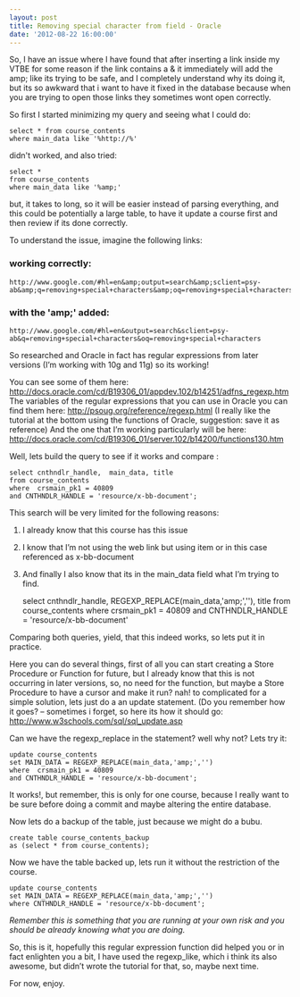 ```yaml
---
layout: post
title: Removing special character from field - Oracle
date: '2012-08-22 16:00:00'
---
```


So, I have an issue where I have found that after inserting a link inside my VTBE for some reason if the link contains a & it immediately will add the amp; like its trying to be safe, and I completely understand why its doing it, but its so awkward that i want to have it fixed in the database because when you are trying to open those links they sometimes wont open correctly.

So first I started minimizing my query and seeing what I could do:

	select * from course_contents
	where main_data like '%http://%'

didn't worked, and also tried:

	select *
	from course_contents
	where main_data like '%amp;'

but, it takes to long, so it will be easier instead of parsing everything, and this could be potentially a large table, to have it update a course first and then review if its done correctly.

To understand the issue, imagine the following links:

### working correctly:

	http://www.google.com/#hl=en&amp;output=search&amp;sclient=psy-ab&amp;q=removing+special+characters&amp;oq=removing+special+characters


### with the 'amp;' added:

	http://www.google.com/#hl=en&output=search&sclient=psy-ab&q=removing+special+characters&oq=removing+special+characters


So researched and Oracle in fact has regular expressions from later versions (I’m working with 10g and 11g) so its working!

You can see some of them here: http://docs.oracle.com/cd/B19306_01/appdev.102/b14251/adfns_regexp.htm
The variables of the regular expressions that you can use in Oracle you can find them here: http://psoug.org/reference/regexp.html 
(I really like the tutorial at the bottom using the functions of Oracle, suggestion: save it as reference)
And the one that I’m working particularly will be here: http://docs.oracle.com/cd/B19306_01/server.102/b14200/functions130.htm

Well, lets build the query to see if it works and compare :

	select cnthndlr_handle,  main_data, title 
	from course_contents 
	where  crsmain_pk1 = 40809 
	and CNTHNDLR_HANDLE = 'resource/x-bb-document';

This search will be very limited for the following reasons:
1. I already know that this course has this issue
2. I know that I’m not using the web link but using item or in this case referenced as x-bb-document
3. And finally I also know that its in the main_data field what I’m trying to find.

	select cnthndlr_handle,  REGEXP_REPLACE(main_data,'amp;',''), title
	from course_contents
	where  crsmain_pk1 = 40809
	and CNTHNDLR_HANDLE = 'resource/x-bb-document'

Comparing both queries, yield, that this indeed works, so lets put it in practice.

Here you can do several things, first of all you can start creating a Store Procedure or Function for future, but I already know that this is not occurring in later versions, so, no need for the function, but maybe a Store Procedure to have a cursor and make it run? nah! to complicated for a simple solution, lets just do a an update statement. (Do you remember how it goes? – sometimes i forget, so here its how it should go: http://www.w3schools.com/sql/sql_update.asp

Can we have the regexp_replace in the statement? well why not? Lets try it:

	update course_contents
	set MAIN_DATA = REGEXP_REPLACE(main_data,'amp;','')
	where  crsmain_pk1 = 40809
	and CNTHNDLR_HANDLE = 'resource/x-bb-document';

It works!, but remember, this is only for one course, because  I really want to be sure before doing a commit and maybe altering the entire database.

Now lets do a backup of the table, just because we might  do a bubu.

	create table course_contents_backup
	as (select * from course_contents);

Now we have the table backed up, lets run it without the restriction of the course.

	update course_contents
	set MAIN_DATA = REGEXP_REPLACE(main_data,'amp;','')
	where CNTHNDLR_HANDLE = 'resource/x-bb-document';

_Remember this is something that you are running at your own risk and you should be already knowing what you are doing._

So, this is it, hopefully this regular expression function did helped you or in fact enlighten you a bit, I have used the  regexp_like, which i think its also awesome, but didn’t wrote the tutorial for that, so, maybe next time.

For now, enjoy.